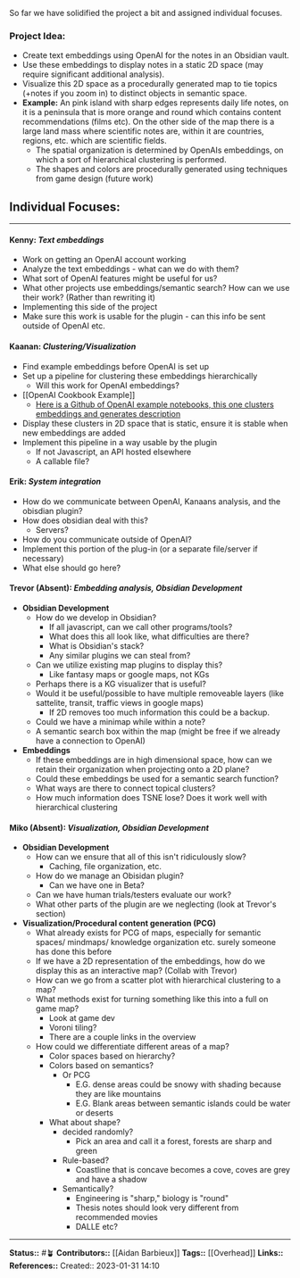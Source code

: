 So far we have solidified the project a bit and assigned individual focuses.

### Project Idea:
- Create text embeddings using OpenAI for the notes in an Obsidian vault.
- Use these embeddings to display notes in a static 2D space (may require significant additional analysis). 
- Visualize this 2D space as a procedurally generated map to tie  topics (+notes if you zoom in) to distinct objects in semantic space.
- **Example:** An pink island with sharp edges represents daily life notes, on it is a peninsula that is more orange and round which contains content recommendations (films etc). On the other side of the map there is a large land mass where scientific notes are, within it are countries, regions, etc. which are scientific fields.
	- The spatial organization is determined by OpenAIs embeddings, on which a sort of hierarchical clustering is performed.
	- The shapes and colors are procedurally generated using techniques from game design (future work)

## Individual Focuses:
---

####  Kenny: *Text embeddings*
- Work on getting an OpenAI account working
- Analyze the text embeddings - what can we do with them?
- What sort of OpenAI features might be useful for us?
- What other projects use embeddings/semantic search? How can we use their work? (Rather than rewriting it)
- Implementing this side of the project 
- Make sure this work is usable for the plugin - can this info be sent outside of OpenAI etc.

#### Kaanan: *Clustering/Visualization*
- Find example embeddings before OpenAI is set up
- Set up a pipeline for clustering these embeddings hierarchically
	- Will this work for OpenAI embeddings?
- [[OpenAI Cookbook Example]]
	- [Here is a Github of OpenAI example notebooks, this one clusters embeddings and generates description](https://github.com/openai/openai-cookbook/blob/main/examples/Clustering.ipynb)
- Display these clusters in 2D space that is static, ensure it is stable when new embeddings are added
- Implement this pipeline in a way usable by the plugin
	- If not Javascript, an API hosted elsewhere
	- A callable file?

#### Erik: *System integration*
- How do we communicate between OpenAI, Kanaans analysis, and the obisdian plugin?
- How does obsidian deal with this?
	- Servers?
- How do you communicate outside of OpenAI?
- Implement this portion of the plug-in (or a separate file/server if necessary)
- What else should go here?

#### Trevor (Absent): *Embedding analysis, Obsidian Development*
- **Obsidian Development**
	- How do we develop in Obsidian? 
		- If all javascript, can we call other programs/tools?
		- What does this all look like, what difficulties are there?
		- What is Obsidian's stack?
		- Any similar plugins we can steal from?
	- Can we utilize existing map plugins to display this?
		- Like fantasy maps or google maps, not KGs
	- Perhaps there is a KG visualizer that is useful?
	- Would it be useful/possible to have multiple removeable layers (like sattelite, transit, traffic views in google maps)
		- If 2D removes too much information this could be a backup.
	- Could we have a minimap while within a note?
	- A semantic search box within the map (might be free if we already have a connection to OpenAI)
- **Embeddings**
	- If these embeddings are in high dimensional space, how can we retain their organization when projecting onto a 2D plane?
	- Could these embeddings be used for a semantic search function?
	- What ways are there to connect topical clusters?
	- How much information does TSNE lose? Does it work well with hierarchical clustering

#### Miko (Absent): *Visualization, Obsidian Development*
- **Obsidian Development**
	- How can we ensure that all of this isn't ridiculously slow?
		- Caching, file organization, etc.
	- How do we manage an Obisidan plugin? 
		- Can we have one in Beta?
	- Can we have human trials/testers evaluate our work?
	- What other parts of the plugin are we neglecting (look at Trevor's section)
- **Visualization/Procedural content generation (PCG)**
	- What already exists for PCG of maps, especially for semantic spaces/ mindmaps/ knowledge organization etc. surely someone has done this before
	- If we have a 2D representation of the embeddings, how do we display this as an interactive map? (Collab with Trevor)
	- How can we go from a scatter plot with hierarchical clustering to a map?
	- What methods exist for turning something like this into a full on game map?
		- Look at game dev
		- Voroni tiling?
		- There are a couple links in the overview
	- How could we differentiate different areas of a map?
		- Color spaces based on hierarchy?
		- Colors based on semantics?
			- Or PCG
				- E.G. dense areas could be snowy with shading because they are like mountains
				- E.G. Blank areas between semantic islands could be water or deserts
		- What about shape?
			- decided randomly? 
				- Pick an area and call it a forest, forests are sharp and green
			- Rule-based?
				- Coastline that is concave becomes a cove, coves are grey and have a shadow
			- Semantically?
				- Engineering is "sharp," biology is "round"
				- Thesis notes should look very different from recommended movies
				- DALLE etc? 
 
 
---
**Status::** #🪴 
**Contributors::** [[Aidan Barbieux]]
**Tags::** [[Overhead]]
**Links::**
**References::**
Created:: 2023-01-31 14:10

